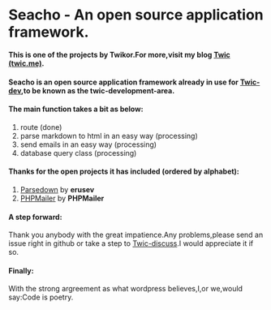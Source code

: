 # Seacho - An open source application framework.
**This is one of the projects by Twikor.For more,visit my blog [Twic (twic.me)](http://twic.me).**

#### **Seacho** is an open source application framework **already in use** for [Twic-dev](http://dev.twic.me),to be known as the twic-development-area.

#### The main function takes a bit as below:
1. route (done)
2. parse markdown to html in an easy way (processing)
3. send emails in an easy way (processing)
4. database query class (processing)

#### Thanks for the open projects it has included (ordered by alphabet):
1. [Parsedown](https://github.com/erusev/parsedown) by **erusev**
2. [PHPMailer](https://github.com/PHPMailer/PHPMailer) by **PHPMailer**

#### A step forward:
Thank you anybody with the great impatience.Any problems,please send an issue right in github or take a step to [Twic-discuss](http://twikor.cn/discuss).I would appreciate it if so.

#### Finally:
With the strong argreement as what wordpress believes,I,or we,would say:Code is poetry.
